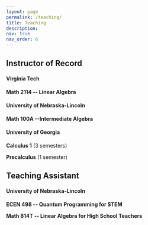 ```yaml
---
layout: page
permalink: /teaching/
title: Teaching
description: 
nav: true
nav_order: 6
---
```


## Instructor of Record 

#### Virginia Tech 
**Math 2114 -- Linear Algebra** 

#### University of Nebraska-Lincoln 
**Math 100A --Intermediate Algebra** 

#### University of Georgia
**Calculus 1** (3 semesters)

**Precalculus** (1 semester) 

## Teaching Assistant

#### University of Nebraska-Lincoln 

**ECEN 498 -- Quantum Programming for STEM**


**Math 814T -- Linear Algebra for High School Teachers**

